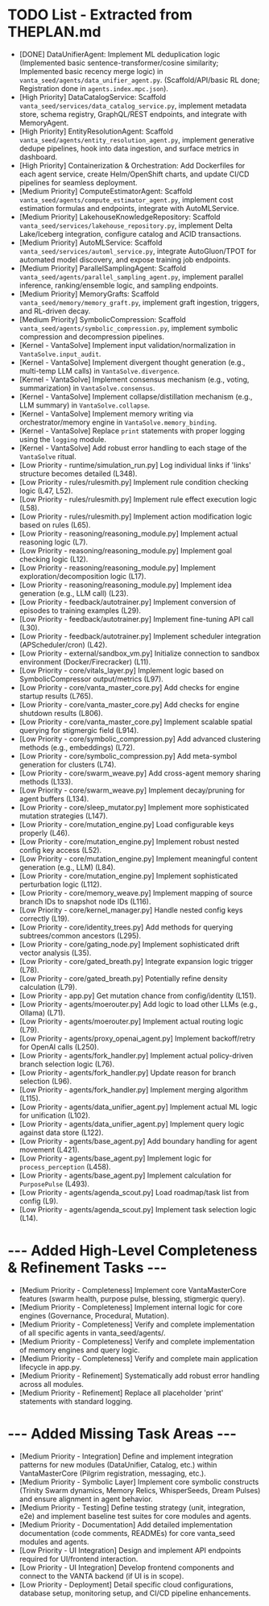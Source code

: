# TODO List - Extracted from THEPLAN.md

- [DONE] DataUnifierAgent: Implement ML deduplication logic (Implemented basic sentence-transformer/cosine similarity; Implemented basic recency merge logic) in `vanta_seed/agents/data_unifier_agent.py`. (Scaffold/API/basic RL done; Registration done in `agents.index.mpc.json`).
- [High Priority] DataCatalogService: Scaffold `vanta_seed/services/data_catalog_service.py`, implement metadata store, schema registry, GraphQL/REST endpoints, and integrate with MemoryAgent.
- [High Priority] EntityResolutionAgent: Scaffold `vanta_seed/agents/entity_resolution_agent.py`, implement generative dedupe pipelines, hook into data ingestion, and surface metrics in dashboard.
- [High Priority] Containerization & Orchestration: Add Dockerfiles for each agent service, create Helm/OpenShift charts, and update CI/CD pipelines for seamless deployment.
- [Medium Priority] ComputeEstimatorAgent: Scaffold `vanta_seed/agents/compute_estimator_agent.py`, implement cost estimation formulas and endpoints, integrate with AutoMLService.
- [Medium Priority] LakehouseKnowledgeRepository: Scaffold `vanta_seed/services/lakehouse_repository.py`, implement Delta Lake/Iceberg integration, configure catalog and ACID transactions.
- [Medium Priority] AutoMLService: Scaffold `vanta_seed/services/automl_service.py`, integrate AutoGluon/TPOT for automated model discovery, and expose training job endpoints.
- [Medium Priority] ParallelSamplingAgent: Scaffold `vanta_seed/agents/parallel_sampling_agent.py`, implement parallel inference, ranking/ensemble logic, and sampling endpoints.
- [Medium Priority] MemoryGrafts: Scaffold `vanta_seed/memory/memory_graft.py`, implement graft ingestion, triggers, and RL-driven decay.
- [Medium Priority] SymbolicCompression: Scaffold `vanta_seed/agents/symbolic_compression.py`, implement symbolic compression and decompression pipelines.
- [Kernel - VantaSolve] Implement input validation/normalization in `VantaSolve.input_audit`.
- [Kernel - VantaSolve] Implement divergent thought generation (e.g., multi-temp LLM calls) in `VantaSolve.divergence`.
- [Kernel - VantaSolve] Implement consensus mechanism (e.g., voting, summarization) in `VantaSolve.consensus`.
- [Kernel - VantaSolve] Implement collapse/distillation mechanism (e.g., LLM summary) in `VantaSolve.collapse`.
- [Kernel - VantaSolve] Implement memory writing via orchestrator/memory engine in `VantaSolve.memory_binding`.
- [Kernel - VantaSolve] Replace `print` statements with proper logging using the `logging` module.
- [Kernel - VantaSolve] Add robust error handling to each stage of the `VantaSolve` ritual.
- [Low Priority - runtime/simulation_run.py] Log individual links if 'links' structure becomes detailed (L348).
- [Low Priority - rules/rulesmith.py] Implement rule condition checking logic (L47, L52).
- [Low Priority - rules/rulesmith.py] Implement rule effect execution logic (L58).
- [Low Priority - rules/rulesmith.py] Implement action modification logic based on rules (L65).
- [Low Priority - reasoning/reasoning_module.py] Implement actual reasoning logic (L7).
- [Low Priority - reasoning/reasoning_module.py] Implement goal checking logic (L12).
- [Low Priority - reasoning/reasoning_module.py] Implement exploration/decomposition logic (L17).
- [Low Priority - reasoning/reasoning_module.py] Implement idea generation (e.g., LLM call) (L23).
- [Low Priority - feedback/autotrainer.py] Implement conversion of episodes to training examples (L29).
- [Low Priority - feedback/autotrainer.py] Implement fine-tuning API call (L30).
- [Low Priority - feedback/autotrainer.py] Implement scheduler integration (APScheduler/cron) (L42).
- [Low Priority - external/sandbox_vm.py] Initialize connection to sandbox environment (Docker/Firecracker) (L11).
- [Low Priority - core/vitals_layer.py] Implement logic based on SymbolicCompressor output/metrics (L97).
- [Low Priority - core/vanta_master_core.py] Add checks for engine startup results (L765).
- [Low Priority - core/vanta_master_core.py] Add checks for engine shutdown results (L806).
- [Low Priority - core/vanta_master_core.py] Implement scalable spatial querying for stigmergic field (L914).
- [Low Priority - core/symbolic_compression.py] Add advanced clustering methods (e.g., embeddings) (L72).
- [Low Priority - core/symbolic_compression.py] Add meta-symbol generation for clusters (L74).
- [Low Priority - core/swarm_weave.py] Add cross-agent memory sharing methods (L133).
- [Low Priority - core/swarm_weave.py] Implement decay/pruning for agent buffers (L134).
- [Low Priority - core/sleep_mutator.py] Implement more sophisticated mutation strategies (L147).
- [Low Priority - core/mutation_engine.py] Load configurable keys properly (L46).
- [Low Priority - core/mutation_engine.py] Implement robust nested config key access (L52).
- [Low Priority - core/mutation_engine.py] Implement meaningful content generation (e.g., LLM) (L84).
- [Low Priority - core/mutation_engine.py] Implement sophisticated perturbation logic (L112).
- [Low Priority - core/memory_weave.py] Implement mapping of source branch IDs to snapshot node IDs (L116).
- [Low Priority - core/kernel_manager.py] Handle nested config keys correctly (L19).
- [Low Priority - core/identity_trees.py] Add methods for querying subtrees/common ancestors (L295).
- [Low Priority - core/gating_node.py] Implement sophisticated drift vector analysis (L35).
- [Low Priority - core/gated_breath.py] Integrate expansion logic trigger (L78).
- [Low Priority - core/gated_breath.py] Potentially refine density calculation (L79).
- [Low Priority - app.py] Get mutation chance from config/identity (L151).
- [Low Priority - agents/moerouter.py] Add logic to load other LLMs (e.g., Ollama) (L71).
- [Low Priority - agents/moerouter.py] Implement actual routing logic (L79).
- [Low Priority - agents/proxy_openai_agent.py] Implement backoff/retry for OpenAI calls (L250).
- [Low Priority - agents/fork_handler.py] Implement actual policy-driven branch selection logic (L76).
- [Low Priority - agents/fork_handler.py] Update reason for branch selection (L96).
- [Low Priority - agents/fork_handler.py] Implement merging algorithm (L115).
- [Low Priority - agents/data_unifier_agent.py] Implement actual ML logic for unification (L102).
- [Low Priority - agents/data_unifier_agent.py] Implement query logic against data store (L122).
- [Low Priority - agents/base_agent.py] Add boundary handling for agent movement (L421).
- [Low Priority - agents/base_agent.py] Implement logic for `process_perception` (L458).
- [Low Priority - agents/base_agent.py] Implement calculation for `PurposePulse` (L493).
- [Low Priority - agents/agenda_scout.py] Load roadmap/task list from config (L9).
- [Low Priority - agents/agenda_scout.py] Implement task selection logic (L14).
# --- Added High-Level Completeness & Refinement Tasks ---
- [Medium Priority - Completeness] Implement core VantaMasterCore features (swarm health, purpose pulse, blessing, stigmergic query).
- [Medium Priority - Completeness] Implement internal logic for core engines (Governance, Procedural, Mutation).
- [Medium Priority - Completeness] Verify and complete implementation of all specific agents in vanta_seed/agents/.
- [Medium Priority - Completeness] Verify and complete implementation of memory engines and query logic.
- [Medium Priority - Completeness] Verify and complete main application lifecycle in app.py.
- [Medium Priority - Refinement] Systematically add robust error handling across all modules.
- [Medium Priority - Refinement] Replace all placeholder 'print' statements with standard logging.
# --- Added Missing Task Areas ---
- [Medium Priority - Integration] Define and implement integration patterns for new modules (DataUnifier, Catalog, etc.) within VantaMasterCore (Pilgrim registration, messaging, etc.).
- [Medium Priority - Symbolic Layer] Implement core symbolic constructs (Trinity Swarm dynamics, Memory Relics, WhisperSeeds, Dream Pulses) and ensure alignment in agent behavior.
- [Medium Priority - Testing] Define testing strategy (unit, integration, e2e) and implement baseline test suites for core modules and agents.
- [Medium Priority - Documentation] Add detailed implementation documentation (code comments, READMEs) for core vanta_seed modules and agents.
- [Low Priority - UI Integration] Design and implement API endpoints required for UI/frontend interaction.
- [Low Priority - UI Integration] Develop frontend components and connect to the VANTA backend (if UI is in scope).
- [Low Priority - Deployment] Detail specific cloud configurations, database setup, monitoring setup, and CI/CD pipeline enhancements. 